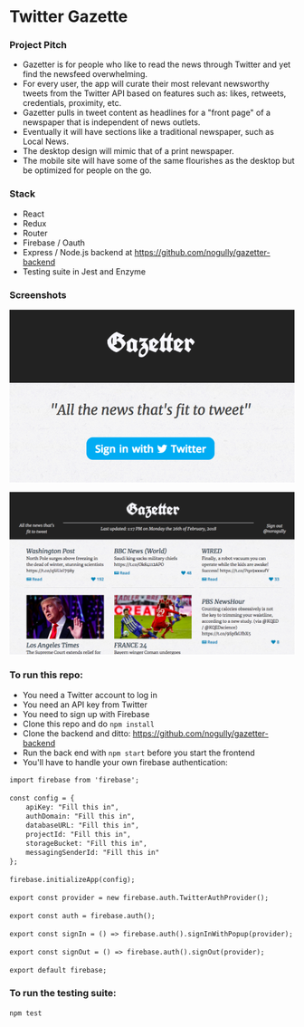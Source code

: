 # Twitter Gazette

### Project Pitch
- Gazetter is for people who like to read the news through Twitter and yet find the newsfeed overwhelming. 
- For every user, the app will curate their most relevant newsworthy tweets from the Twitter API based on features such as: likes, retweets, credentials, proximity, etc. 
- Gazetter pulls in tweet content as headlines for a "front page" of a newspaper that is independent of news outlets. 
- Eventually it will have sections like a traditional newspaper, such as Local News. 
- The desktop design will mimic that of a print newspaper. 
- The mobile site will have some of the same flourishes as the desktop but be optimized for people on the go.

### Stack
- React
- Redux
- Router
- Firebase / Oauth
- Express / Node.js backend at https://github.com/nogully/gazetter-backend
- Testing suite in Jest and Enzyme

### Screenshots
![Login with Oauth](./public/Gazetter0.png)  

![people cards](./public/Gazetter1.png)  

### To run this repo: 
- You need a Twitter account to log in
- You need an API key from Twitter
- You need to sign up with Firebase
- Clone this repo and do `npm install`
- Clone the backend and ditto: https://github.com/nogully/gazetter-backend
- Run the back end with `npm start` before you start the frontend
- You'll have to handle your own firebase authentication:
```
import firebase from 'firebase';

const config = {
    apiKey: "Fill this in",
    authDomain: "Fill this in",
    databaseURL: "Fill this in",
    projectId: "Fill this in",
    storageBucket: "Fill this in",
    messagingSenderId: "Fill this in"
};

firebase.initializeApp(config);

export const provider = new firebase.auth.TwitterAuthProvider();

export const auth = firebase.auth();

export const signIn = () => firebase.auth().signInWithPopup(provider);

export const signOut = () => firebase.auth().signOut(provider);

export default firebase;
```

### To run the testing suite: 
`npm test`
